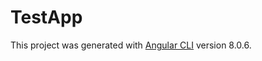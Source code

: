 # TestApp

This project was generated with [Angular CLI](https://github.com/angular/angular-cli) version 8.0.6.


